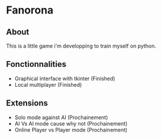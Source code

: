 # Fanorona

## About

This is a little game i'm developping to train myself on python.

## Fonctionnalities

- Graphical interface with tkinter          (Finished)
- Local multiplayer                         (Finished)

## Extensions

- Solo mode against AI                      (Prochainement)
- AI Vs AI mode cause why not               (Prochainement)
- Online Player vs Player mode              (Prochainement)
